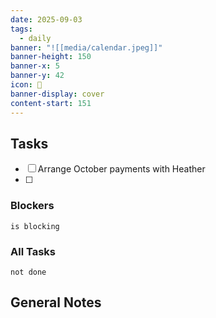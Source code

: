 ```yaml
---
date: 2025-09-03
tags:
  - daily
banner: "![[media/calendar.jpeg]]"
banner-height: 150
banner-x: 5
banner-y: 42
icon: 📆
banner-display: cover
content-start: 151
---
```


## Tasks

- [ ] Arrange October payments with Heather
- [ ] 
### Blockers
```tasks
is blocking
```

### All Tasks
```tasks
not done
```

## General Notes
